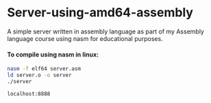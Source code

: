 # Server-using-amd64-assembly

A simple server written in assembly language as part of my Assembly language course using nasm for educational purposes.




#### To compile using nasm in linux:

``` bash
nasm -f elf64 server.asm
ld server.o -o server
./server
```
  

  
```bash
localhost:8888
```
